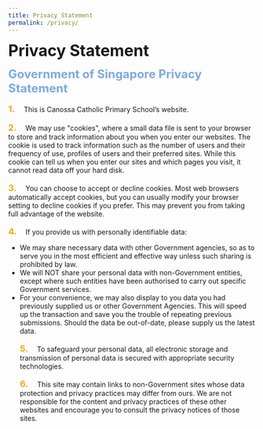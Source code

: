 ```yaml
---
title: Privacy Statement
permalink: /privacy/
---
```

<b><font size=6>Privacy Statement</font></b>


<b><font size=5 color="#7daadf"> Government of Singapore Privacy Statement</font></b>
<br>
<br>
<b><font size=4 color="#eeac0d">1.</font></b>&emsp;  This is Canossa Catholic Primary School’s website.<br>     
<b><font size=4 color="#eeac0d">2.</font></b>&emsp;  We may use "cookies", where a small data file is sent to your browser to store and track information about you when you enter our websites. The cookie is used to track information such as the number of users and their frequency of use, profiles of users and their preferred sites. While this cookie can tell us when you enter our sites and which pages you visit, it cannot read data off your hard disk.
<br><br>
<b><font size=4 color="#eeac0d">3.</font></b>&emsp;  You can choose to accept or decline cookies. Most web browsers automatically accept cookies, but you can usually modify your browser setting to decline cookies if you prefer. This may prevent you from taking full advantage of the website.
<br><br>
<b><font size=4 color="#eeac0d">4.</font></b>&emsp;  If you provide us with personally identifiable data:
<br>
* We may share necessary data with other Government agencies, so as to serve you in the most efficient and effective way unless such sharing is prohibited by law.
* We will NOT share your personal data with non-Government entities, except where such entities have been authorised to carry out specific Government services.
* For your convenience, we may also display to you data you had previously supplied us or other Government Agencies. This will speed up the transaction and save you the trouble of repeating previous submissions. Should the data be out-of-date, please supply us the latest data.<br>    
<b><font size=4 color="#eeac0d">5.</font></b>&emsp;  To safeguard your personal data, all electronic storage and transmission of personal data is secured with appropriate security technologies.
<br><br>
<b><font size=4 color="#eeac0d">6.</font></b>&emsp; This site may contain links to non-Government sites whose data protection and privacy practices may differ from ours. We are not responsible for the content and privacy practices of these other websites and encourage you to consult the privacy notices of those sites.  
